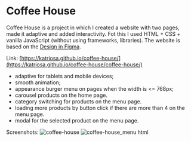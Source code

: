 # Coffee House

Coffee House is a project in which I created a website with two pages, made it adaptive and added interactivity. Fot this I used HTML + CSS + vanilla JavaScript (without using frameworks, libraries).
The website is based on the [Design in Figma](https://www.figma.com/file/SAoBmuOqTfguehdT4IFRxQ/Coffee-House?type=design&node-id=0-1&mode=design&t=qis81E9Ovgx47eVl-0).

Link: [https://katriosa.github.io/coffee-house/](https://katriosa.github.io/coffee-house/coffee-house/)
-  adaptive for tablets and mobile devices;
-  smooth animation;
-  appearance burger menu on pages when the width is <= 768px;
-  carousel products on the home page.
-  category switching for products on the menu page.
-  loading more products by button click if there are more than 4 on the menu page.
-  modal for the selected product on the menu page.

Screenshots:
![coffee-house](https://github.com/rolling-scopes-school/katriosa-JSFE2023Q4/assets/112644662/b5b27207-a916-4dff-806e-2e56988ec6f6)
![coffee-house_menu html](https://github.com/rolling-scopes-school/katriosa-JSFE2023Q4/assets/112644662/fc6e88e4-16d6-4698-a378-32d7bb864878)
